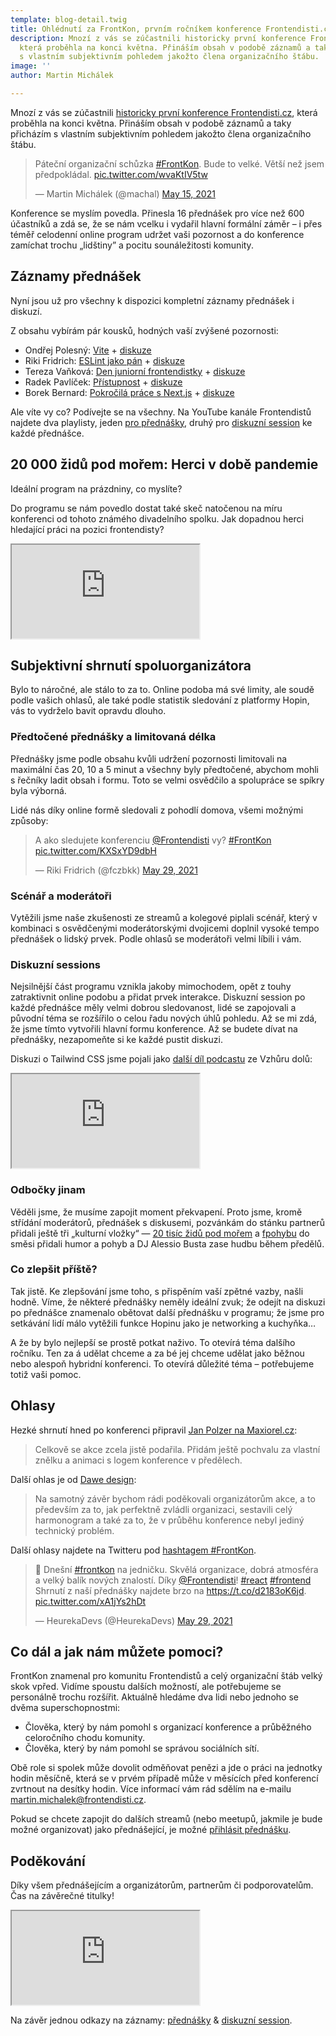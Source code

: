 ```yaml
---
template: blog-detail.twig
title: Ohlédnutí za FrontKon, prvním ročníkem konference Frontendisti.cz
description: Mnozí z vás se zúčastnili historicky první konference Frontendisti.cz,
  která proběhla na konci května. Přináším obsah v podobě záznamů a taky přicházím
  s vlastním subjektivním pohledem jakožto člena organizačního štábu.
image: ''
author: Martin Michálek

---
```

Mnozí z vás se zúčastnili [historicky první konference Frontendisti.cz](https://frontendisti.cz/konference), která proběhla na konci května. Přináším obsah v podobě záznamů a taky přicházím s vlastním subjektivním pohledem jakožto člena organizačního štábu.

<blockquote class="twitter-tweet"><p lang="cs" dir="ltr">Páteční organizační schůzka <a href="https://twitter.com/hashtag/FrontKon?src=hash&ref_src=twsrc%5Etfw">#FrontKon</a>. Bude to velké. Větší než jsem předpokládal. <a href="https://t.co/wvaKtIV5tw">pic.twitter.com/wvaKtIV5tw</a></p>— Martin Michálek (@machal) <a href="https://twitter.com/machal/status/1393641706373910528?ref_src=twsrc%5Etfw">May 15, 2021</a></blockquote>
<script async src="https://platform.twitter.com/widgets.js" charset="utf-8"></script>

Konference se myslím povedla. Přinesla 16 přednášek pro více než 600 účastníků a zdá se, že se nám vcelku i vydařil hlavní formální záměr – i přes téměř celodenní online program udržet vaši pozornost a do konference zamíchat trochu „lidštiny” a pocitu sounáležitosti komunity.

## Záznamy přednášek

Nyní jsou už pro všechny k dispozici kompletní záznamy přednášek i diskuzí.

Z obsahu vybírám pár kousků, hodných vaší zvýšené pozornosti:

* Ondřej Polesný: [Vite](https://www.youtube.com/watch?v=_I4891pbZdo&list=PLnXfazh66kVc-AY46ixdAGzlsfPtP4mx-&index=2) + [diskuze](https://www.youtube.com/watch?v=ALGMEfHmbUQ&list=PLnXfazh66kVfZBHWTRgNRfyQVNTOp0xBb&index=2)
* Riki Fridrich: [ESLint jako pán](https://www.youtube.com/watch?v=rshYLjwz2_U&list=PLnXfazh66kVc-AY46ixdAGzlsfPtP4mx-&index=3) + [diskuze](https://www.youtube.com/watch?v=I-cYAosFtVI&list=PLnXfazh66kVfZBHWTRgNRfyQVNTOp0xBb&index=1)
* Tereza Vaňková: [Den juniorní frontendistky](https://www.youtube.com/watch?v=rHR6awxWAZg&list=PLnXfazh66kVc-AY46ixdAGzlsfPtP4mx-&index=6) + [diskuze](https://www.youtube.com/watch?v=dqUqWanMwn8&list=PLnXfazh66kVfZBHWTRgNRfyQVNTOp0xBb&index=5)
* Radek Pavlíček: [Přístupnost](https://www.youtube.com/watch?v=Cj6kkzT5nRA&list=PLnXfazh66kVc-AY46ixdAGzlsfPtP4mx-&index=10) + [diskuze](https://www.youtube.com/watch?v=CgucaRDnW04&list=PLnXfazh66kVfZBHWTRgNRfyQVNTOp0xBb&index=8)
* Borek Bernard: [Pokročilá práce s Next.js](https://www.youtube.com/watch?v=1LUj7ii5KNM&list=PLnXfazh66kVc-AY46ixdAGzlsfPtP4mx-&index=15) + [diskuze](https://www.youtube.com/watch?v=ux7YHZ-2KJk&list=PLnXfazh66kVfZBHWTRgNRfyQVNTOp0xBb&index=13)

Ale víte vy co? Podívejte se na všechny. Na YouTube kanále Frontendistů najdete dva playlisty, jeden [pro přednášky](https://www.youtube.com/playlist?list=PLnXfazh66kVc-AY46ixdAGzlsfPtP4mx-), druhý pro [diskuzní session](https://www.youtube.com/playlist?list=PLnXfazh66kVfZBHWTRgNRfyQVNTOp0xBb) ke každé přednášce.

## 20 000 židů pod mořem: Herci v době pandemie

Ideální program na prázdniny, co myslíte?

Do programu se nám povedlo dostat také skeč natočenou na míru konferenci od tohoto známého divadelního spolku. Jak dopadnou herci hledající práci na pozici frontendisty?

<div class="u-mb-sm"> <iframe class="embed-responsive embed-responsive-16x9" src="https://www.youtube-nocookie.com/embed/ZR3n1vD4xGo" allowfullscreen></iframe> </div>

## Subjektivní shrnutí spoluorganizátora

Bylo to náročné, ale stálo to za to. Online podoba má své limity, ale soudě podle vašich ohlasů, ale také podle statistik sledování z platformy Hopin, vás to vydrželo bavit opravdu dlouho.

### Předtočené přednášky a limitovaná délka

Přednášky jsme podle obsahu kvůli udržení pozornosti limitovali na maximální čas 20, 10 a 5 minut a všechny byly předtočené, abychom mohli s řečníky ladit obsah i formu. Toto se velmi osvědčilo a spolupráce se spíkry byla výborná.

Lidé nás díky online formě sledovali z pohodlí domova, všemi možnými způsoby:

<blockquote class="twitter-tweet" data-dnt="true" data-theme="light"><p lang="und" dir="ltr">A ako sledujete konferenciu <a href="https://twitter.com/Frontendisti?ref_src=twsrc%5Etfw">@Frontendisti</a> vy? <a href="https://twitter.com/hashtag/FrontKon?src=hash&amp;ref_src=twsrc%5Etfw">#FrontKon</a> <a href="https://t.co/KXSxYD9dbH">pic.twitter.com/KXSxYD9dbH</a></p>&mdash; Riki Fridrich (@fczbkk) <a href="https://twitter.com/fczbkk/status/1398593736582565891?ref_src=twsrc%5Etfw">May 29, 2021</a></blockquote> <script async src="https://platform.twitter.com/widgets.js" charset="utf-8"></script>

### Scénář a moderátoři

Vytěžili jsme naše zkušenosti ze streamů a kolegové piplali scénář, který v kombinaci s osvědčenými moderátorskými dvojicemi doplnil vysoké tempo přednášek o lidský prvek. Podle ohlasů se moderátoři velmi líbili i vám.

### Diskuzní sessions

Nejsilnější část programu vznikla jakoby mimochodem, opět z touhy zatraktivnit online podobu a přidat prvek interakce. Diskuzní session po každé přednášce měly velmi dobrou sledovanost, lidé se zapojovali a původní téma se rozšířilo o celou řadu nových úhlů pohledu. Až se mi zdá, že jsme tímto vytvořili hlavní formu konference. Až se budete dívat na přednášky, nezapomeňte si ke každé pustit diskuzi.

Diskuzi o Tailwind CSS jsme pojali jako [další díl podcastu](https://www.vzhurudolu.cz/podcast/198-podcast-tailwind) ze Vzhůru dolů:

<iframe class="embed-responsive embed-responsive-16x9" src="https://www.youtube-nocookie.com/embed/c-0mTG5GXmI" allowfullscreen></iframe>

### Odbočky jinam

Věděli jsme, že musíme zapojit moment překvapení. Proto jsme, kromě střídání moderátorů, přednášek s diskusemi, pozvánkám do stánku partnerů přidali ještě tři „kulturní vložky“ — [20 tisíc židů pod mořem](https://www.youtube.com/watch?v=ZR3n1vD4xGo) a [fpohybu](https://www.youtube.com/watch?v=g_QYYETvYZM) do směsi přidali humor a pohyb a DJ Alessio Busta zase hudbu během předělů.

### Co zlepšit příště?

Tak jistě. Ke zlepšování jsme toho, s přispěním vaší zpětné vazby, našli hodně. Víme, že některé přednášky neměly ideální zvuk; že odejít na diskuzi po přednášce znamenalo obětovat další přednášku v programu; že jsme pro setkávání lidí málo vytěžili funkce Hopinu jako je networking a kuchyňka…

A že by bylo nejlepší se prostě potkat naživo. To otevírá téma dalšího ročníku. Ten za á udělat chceme a za bé jej chceme udělat jako běžnou nebo alespoň hybridní konferenci. To otevírá důležité téma – potřebujeme totiž vaši pomoc.

## Ohlasy

Hezké shrnutí hned po konferenci připravil [Jan Polzer na Maxiorel.cz](https://www.maxiorel.cz/ohlednuti-za-historicky-prvni-ceskou-frontendovou-konferenci):

> Celkově se akce zcela jistě podařila. Přidám ještě pochvalu za vlastní znělku a animaci s logem konference v předělech.

Další ohlas je od [Dawe design](https://www.dawedesign.cz/blog/prvni-ceska-frontendova-konference):

> Na samotný závěr bychom rádi poděkovali organizátorům akce, a to především za to, jak perfektně zvládli organizaci, sestavili celý harmonogram a také za to, že v průběhu konference nebyl jediný technický problém.

Další ohlasy najdete na Twitteru pod [hashtagem #FrontKon](https://twitter.com/hashtag/frontkon).

<blockquote class="twitter-tweet"><p lang="cs" dir="ltr">👏 Dnešní <a href="https://twitter.com/hashtag/frontkon?src=hash&amp;ref_src=twsrc%5Etfw">#frontkon</a> na jedničku. Skvělá organizace, dobrá atmosféra a velký balík nových znalostí. Díky <a href="https://twitter.com/Frontendisti?ref_src=twsrc%5Etfw">@Frontendisti</a>! <a href="https://twitter.com/hashtag/react?src=hash&amp;ref_src=twsrc%5Etfw">#react</a> <a href="https://twitter.com/hashtag/frontend?src=hash&amp;ref_src=twsrc%5Etfw">#frontend</a><br>Shrnutí z naší přednášky najdete brzo na <a href="https://t.co/d2183oK6jd">https://t.co/d2183oK6jd</a>. <a href="https://t.co/xA1jYs2hDt">pic.twitter.com/xA1jYs2hDt</a></p>&mdash; HeurekaDevs (@HeurekaDevs) <a href="https://twitter.com/HeurekaDevs/status/1398665910634926086?ref_src=twsrc%5Etfw">May 29, 2021</a></blockquote> <script async src="https://platform.twitter.com/widgets.js" charset="utf-8"></script>

## Co dál a jak nám můžete pomoci?

FrontKon znamenal pro komunitu Frontendistů a celý organizační štáb velký skok vpřed. Vidíme spoustu dalších možností, ale potřebujeme se personálně trochu rozšířit. Aktuálně hledáme dva lidi nebo jednoho se dvěma superschopnostmi:

* Člověka, který by nám pomohl s organizací konference a průběžného celoročního chodu komunity.
* Člověka, který by nám pomohl se správou sociálních sítí.

Obě role si spolek může dovolit odměňovat penězi a jde o práci na jednotky hodin měsíčně, která se v prvém případě může v měsících před konferencí zvrtnout na desítky hodin. Více informací vám rád sdělím na e-mailu [martin.michalek@frontendisti.cz](mailto:martin.michalek@frontendisti.cz?subject=Pr%C3%A1ce%20pro%20Frontendisty).

Pokud se chcete zapojit do dalších streamů (nebo meetupů, jakmile je bude možné organizovat) jako přednášející, je možné [přihlásit přednášku](https://docs.google.com/forms/d/e/1FAIpQLSe4mba2CAA8eFSaCJtypDkAQzmVmuhSNAP7VwuOIqLj8xEySA/viewform?usp=send_form).

## Poděkování

Díky všem přednášejícím a organizátorům, partnerům či podporovatelům. Čas na závěrečné titulky!

<iframe class="embed-responsive embed-responsive-16x9 u-mb-sm" src="https://www.youtube-nocookie.com/embed/S0pl3Uwm1G8" allowfullscreen></iframe>

Na závěr jednou odkazy na záznamy: [přednášky](https://www.youtube.com/playlist?list=PLnXfazh66kVc-AY46ixdAGzlsfPtP4mx-) & [diskuzní session](https://www.youtube.com/playlist?list=PLnXfazh66kVfZBHWTRgNRfyQVNTOp0xBb).